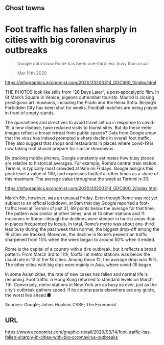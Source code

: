 ## Ghost towns

# Foot traffic has fallen sharply in cities with big coronavirus outbreaks

> Google data show Rome has been one-third less busy than usual

> Mar 14th 2020



https://infographics.economist.com/2020/20200314_GDC600_1/index.html

THE PHOTOS look like stills from “28 Days Later”, a post-apocalyptic film. In St Mark’s Square in Venice, pigeons outnumber tourists. Madrid is closing prestigious art museums, including the Prado and the Reina Sofía. Beijing’s Forbidden City has been shut for weeks. Football matches are being played in front of empty stands.

The quarantines and directives to avoid travel set up in response to covid-19, a new disease, have reduced visits to tourist sites. But do these eerie images reflect a broad retreat from public spaces? Data from Google show that the virus has indeed prompted a sharp decline in overall foot traffic. They also suggest that shops and restaurants in places where covid-19 is now taking root should prepare for similar slowdowns.

By tracking mobile phones, Google constantly estimates how busy places are relative to historical averages. For example, Rome’s central train station, Termini, is typically most crowded at 9am on Fridays. Google assigns this peak level a value of 100, and expresses footfall at other times as a share of this maximum. The average value throughout the week at Termini is 30.



https://infographics.economist.com/2020/20200314_GDC600_2/index.html

March 6th, however, was an unusual Friday. Even though Rome was not yet subject to an official lockdown, at 9am that day Google reported a foot-traffic level at Termini of just 31, 69 points below the average for that time. The pattern was similar at other times, and at 14 other stations and 11 museums in Rome—though the declines were steeper in tourist areas than in places frequented by locals. In total, Rome’s metro was about one-third less busy during the past week than normal, the biggest drop-off among the 18 cities we tracked. Moreover, the decline in Rome’s pedestrian traffic sharpened from 15% when the week began to around 50% when it ended.

Rome is the capital of a country with a dire outbreak, but it reflects a broad pattern. From March 3rd to 11th, footfall at metro stations was below the usual rate in 12 of the 18 cities. Among those 12, the average drop was 15%. The other cities with big dips were mainly in Asia, where covid-19 began.

In some Asian cities, the rate of new cases has fallen and normal life is resuming. Foot traffic in Hong Kong returned to standard levels on March 7th. Conversely, metro stations in New York are as busy as ever, just as the city’s outbreak gathers speed. If its counterparts elsewhere are any guide, the worst lies ahead.■

Sources: Google; Johns Hopkins CSSE; The Economist



## URL

https://www.economist.com/graphic-detail/2020/03/14/foot-traffic-has-fallen-sharply-in-cities-with-big-coronavirus-outbreaks
